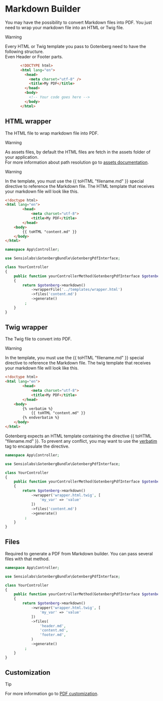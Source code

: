 # Markdown Builder

You may have the possibility to convert Markdown files into PDF.
You just need to wrap your markdown file into an HTML or Twig file.

> [!WARNING]  
> Every HTML or Twig template you pass to Gotenberg need to have the following structure.  
> Even Header or Footer parts.
> ```html
>        <!DOCTYPE html>
>        <html lang="en">
>          <head>
>            <meta charset="utf-8" />
>            <title>My PDF</title>
>          </head>
>          <body>
>            <!-- Your code goes here -->
>          </body>
>        </html>
> ```

## HTML wrapper

The HTML file to wrap markdown file into PDF.

> [!WARNING]  
> As assets files, by default the HTML files are fetch in the assets folder of
> your application.  
> For more information about path resolution go to [assets documentation](../assets.md).


> [!WARNING]
> In the template, you must use the {{ toHTML "filename.md" }} special directive to reference the Markdown file.
> The HTML template that receives your markdown file will look like this.

```html
<!doctype html>
<html lang="en">
        <head>
            <meta charset="utf-8">
            <title>My PDF</title>
        </head>
    <body>
        {{ toHTML "content.md" }}
    </body>
</html>
```

```php
namespace App\Controller;

use Sensiolabs\GotenbergBundle\GotenbergPdfInterface;

class YourController
{
    public function yourControllerMethod(GotenbergPdfInterface $gotenberg): Response
    {
        return $gotenberg->markdown()
            ->wrapperFile('../templates/wrapper.html')
            ->files('content.md')
            ->generate()
         ;
    }
}
```

## Twig wrapper

The Twig file to convert into PDF.

> [!WARNING]
> In the template, you must use the {{ toHTML "filename.md" }} special directive to reference the Markdown file. 
> The twig template that receives your markdown file will look like this.

```html
<!doctype html>
<html lang="en">
        <head>
            <meta charset="utf-8">
            <title>My PDF</title>
        </head>
    <body>
        {% verbatim %}
            {{ toHTML "content.md" }}
        {% endverbatim %}
    </body>
</html>
```
Gotenberg expects an HTML template containing the directive {{ toHTML "filename.md" }}. 
To prevent any conflict, you may want to use the [verbatim](https://twig.symfony.com/doc/3.x/tags/verbatim.html) tag to encapsulate the directive.

```php
namespace App\Controller;

use Sensiolabs\GotenbergBundle\GotenbergPdfInterface;

class YourController
{
    public function yourControllerMethod(GotenbergPdfInterface $gotenberg): Response
    {
        return $gotenberg->markdown()
            ->wrapper('wrapper.html.twig', [
                'my_var' => 'value'
            ])
            ->files('content.md')
            ->generate()
         ;
    }
}
```

## Files

Required to generate a PDF from Markdown builder. You can pass several files with that method.

```php
namespace App\Controller;

use Sensiolabs\GotenbergBundle\GotenbergPdfInterface;

class YourController
{
    public function yourControllerMethod(GotenbergPdfInterface $gotenberg): Response
    {
        return $gotenberg->markdown()
            ->wrapper('wrapper.html.twig', [
                'my_var' => 'value'
            ])
            ->files(
                'header.md', 
                'content.md', 
                'footer.md',
            )
            ->generate()
         ;
    }
}
```

## Customization

> [!TIP]
> For more information go to [PDF customization](customization.md).
